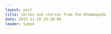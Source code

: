 ```yaml
---
layout: post
title: Verses and stories from the Dhammapada
date: 2015-11-18 19:30:00
leader: Symon 
---
```

